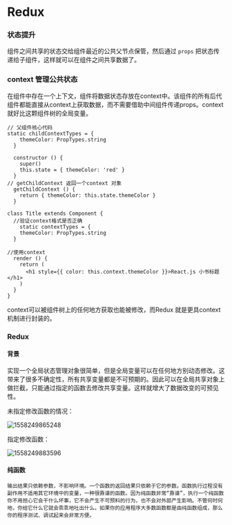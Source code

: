 # Redux

### 状态提升

组件之间共享的状态交给组件最近的公共父节点保管，然后通过 `props` 把状态传递给子组件，这样就可以在组件之间共享数据了。

### context 管理公共状态

​	在组件中存在一个上下文，组件将数据状态存放在context中。该组件的所有后代组件都能直接从context上获取数据，而不需要借助中间组件传递props。context 就好比这颗组件树的全局变量。

 

```reac
// 父组件核心代码
static childContextTypes = {
    themeColor: PropTypes.string
  }

  constructor () {
    super()
    this.state = { themeColor: 'red' }
  }
// getChildContext 返回一个context 对象
  getChildContext () {
    return { themeColor: this.state.themeColor }
  }
```

 

```react
class Title extends Component {
  //验证context格式是否正确
    static contextTypes = {
    themeColor: PropTypes.string
  }

//使用context
  render () {
    return (
      <h1 style={{ color: this.context.themeColor }}>React.js 小书标题</h1>
    )
  }
}
```

context可以被组件树上的任何地方获取也能被修改，而Redux 就是更具context 机制进行封装的。



### Redux

#### 背景

实现一个全局状态管理对象很简单，但是全局变量可以在任何地方别动态修改。这带来了很多不确定性，所有共享变量都是不可预期的。因此可以在全局共享对象上做拦截，只能通过指定的函数去修改共享变量。这样就增大了数据改变的可预见性。



未指定修改函数的情况：

![1558249865248](C:\Users\MrRen\AppData\Roaming\Typora\typora-user-images\1558249865248.png)



指定修改函数：

![1558249883596](C:\Users\MrRen\AppData\Roaming\Typora\typora-user-images\1558249883596.png)

  

#### 纯函数

 	输出结果只依赖参数，不影响环境。一个函数的返回结果只依赖于它的参数。函数执行过程没有副作用不适用其它环境中的变量，一种很靠谱的函数。因为纯函数非常“靠谱”，执行一个纯函数你不用担心它会干什么坏事，它不会产生不可预料的行为，也不会对外部产生影响。不管何时何地，你给它什么它就会乖乖地吐出什么。如果你的应用程序大多数函数都是由纯函数组成，那么你的程序测试、调试起来会非常方便。

